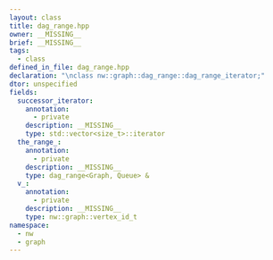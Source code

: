 ```yaml
---
layout: class
title: dag_range.hpp
owner: __MISSING__
brief: __MISSING__
tags:
  - class
defined_in_file: dag_range.hpp
declaration: "\nclass nw::graph::dag_range::dag_range_iterator;"
dtor: unspecified
fields:
  successor_iterator:
    annotation:
      - private
    description: __MISSING__
    type: std::vector<size_t>::iterator
  the_range_:
    annotation:
      - private
    description: __MISSING__
    type: dag_range<Graph, Queue> &
  v_:
    annotation:
      - private
    description: __MISSING__
    type: nw::graph::vertex_id_t
namespace:
  - nw
  - graph
---
```

